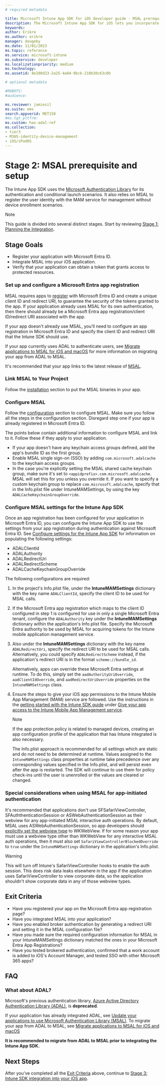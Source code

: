 ```yaml
---
# required metadata

title: Microsoft Intune App SDK for iOS developer guide - MSAL prerequisite and setup 
description: The Microsoft Intune App SDK for iOS lets you incorporate Intune app protection policies (also known as APP or MAM policies) into your native iOS app. MSAL prerequisite and setup
keywords:
author: Erikre
ms.author: erikre
manager: dougeby
ms.date: 11/01/2023
ms.topic: reference
ms.service: microsoft-intune
ms.subservice: developer
ms.localizationpriority: medium
ms.technology:
ms.assetid: 8e280d23-2a25-4a84-9bcb-210b30c63c0b

# optional metadata

#ROBOTS:
#audience:

ms.reviewer: jamiesil
ms.suite: ems
search.appverid: MET150
#ms.tgt_pltfrm:
ms.custom: has-adal-ref
ms.collection:
- tier3
- M365-identity-device-management
- iOS/iPadOS
---
```


# Stage 2: MSAL prerequisite and setup

The Intune App SDK uses the [Microsoft Authentication Library](https://github.com/AzureAD/microsoft-authentication-library-for-objc) for its authentication and conditional launch scenarios. It also relies on MSAL to register the user identity with the MAM service for management without device enrollment scenarios.

> [!NOTE]
> This guide is divided into several distinct stages. Start by reviewing [Stage 1: Planning the Integration].

## Stage Goals

- Register your application with Microsoft Entra ID.
- Integrate MSAL into your iOS application.
- Verify that your application can obtain a token that grants access to protected resources.

### Set up and configure a Microsoft Entra app registration
MSAL requires apps to [register](/azure/active-directory/develop/quickstart-register-app) with Microsoft Entra ID and create a unique client ID and redirect URI, to guarantee the security of the tokens granted to the app. If your application already uses MSAL for its own authentication, then there should already be a Microsoft Entra app registration/client ID/redirect URI associated with the app. 

If your app doesn't already use MSAL, you'll need to configure an app registration in Microsoft Entra ID and specify the client ID and redirect URI that the Intune SDK should use.  

If your app currently uses ADAL to authenticate users, see [Migrate applications to MSAL for iOS and macOS] for more information on migrating your app from ADAL to MSAL.

It's recommended that your app links to the latest release of [MSAL](https://github.com/AzureAD/microsoft-authentication-library-for-objc/releases).

### Link MSAL to Your Project

Follow the [installation](https://github.com/AzureAD/microsoft-authentication-library-for-objc#installation) section to put the MSAL binaries in your app.

### Configure MSAL

Follow the [configuration](https://github.com/AzureAD/microsoft-authentication-library-for-objc#configuring-msal) section to configure MSAL. Make sure you follow all the steps in the configuration section. Disregard step one if your app is already registered in Microsoft Entra ID. 

The points below contain additional information to configure MSAL and link to it. Follow these if they apply to your application.

* If your app doesn't have any keychain access groups defined, add the app's bundle ID as the first group.
* Enable MSAL single sign-on (SSO) by adding `com.microsoft.adalcache` to the keychain access groups.
* In the case you're explicitly setting the MSAL shared cache keychain group, make sure it's set to `<appidprefix>.com.microsoft.adalcache`. MSAL will set this for you unless you override it. If you want to specify a custom keychain group to replace `com.microsoft.adalcache`, specify that in the Info.plist file under IntuneMAMSettings, by using the key `ADALCacheKeychainGroupOverride`.


### Configure MSAL settings for the Intune App SDK

Once an app registration has been configured for your application in Microsoft Entra ID, you can configure the Intune App SDK to use the settings from your app registration during authentication against Microsoft Entra ID. See [Configure settings for the Intune App SDK](#configure-msal-settings-for-the-intune-app-sdk) for information on populating the following settings:  

* ADALClientId
* ADALAuthority
* ADALRedirectUri
* ADALRedirectScheme
* ADALCacheKeychainGroupOverride

The following configurations are required:

1. In the project's Info.plist file, under the **IntuneMAMSettings** dictionary with the key name `ADALClientId`, specify the client ID to be used for MSAL calls.

2. If the Microsoft Entra app registration which maps to the client ID configured in step 1 is configured for use in only a single Microsoft Entra tenant, configure the `ADALAuthority` key under the **IntuneMAMSettings** dictionary within the application's Info.plist file. Specify the Microsoft Entra authority to be used by MSAL for acquiring tokens for the Intune mobile application management service.

3. Also under the **IntuneMAMSettings** dictionary with the key name `ADALRedirectUri`, specify the redirect URI to be used for MSAL calls. Alternatively, you could specify `ADALRedirectScheme` instead, if the application's redirect URI is in the format `scheme://bundle_id`.

   Alternatively, apps can override these Microsoft Entra settings at runtime. To do this, simply set the `aadAuthorityUriOverride`, `aadClientIdOverride`, and `aadRedirectUriOverride` properties on the `IntuneMAMSettings` class.

4. Ensure the steps to give your iOS app permissions to the Intune Mobile App Management (MAM) service are followed. Use the instructions in the [getting started with the Intune SDK guide](app-sdk-get-started.md#next-steps-after-integration) under [Give your app access to the Intune Mobile App Management service](app-sdk-get-started.md#give-your-app-access-to-the-intune-mobile-app-management-service).  

   > [!NOTE]
   > If the app protection policy is related to managed devices, creating an app configuration profile of the application that has Intune integrated is also necessary.
   >
   > The Info.plist approach is recommended for all settings which are static and do not need to be determined at runtime. Values assigned to the `IntuneMAMSettings` class properties at runtime take precedence over any corresponding values specified in the Info.plist, and will persist even after the app is restarted. The SDK will continue to use them for policy check-ins until the user is unenrolled or the values are cleared or changed.

### Special considerations when using MSAL for app-initiated authentication

It's recommended that applications don't use SFSafariViewController, SFAuththenticationSession or ASWebAuthenticationSession as their webview for any app-initiated MSAL interactive auth operations. By default, MSAL uses ASWebAuthenticationSession, so app developers should [explicitly set the webview type](/azure/active-directory/develop/customize-webviews#change-the-default-browser-for-the-request) to WKWebView. If for some reason your app must use a webview type other than WKWebView for any interactive MSAL auth operations, then it must also set `SafariViewControllerBlockedOverride` to `true` under the `IntuneMAMSettings` dictionary in the application's Info.plist. 

> [!WARNING]
> This will turn off Intune's SafariViewController hooks to enable the auth session. This does risk data leaks elsewhere in the app if the application uses SafariViewController to view corporate data, so the application shouldn't show corporate data in any of those webview types.

## Exit Criteria

- Have you registered your app on the Microsoft Entra app registration page?
- Have you integrated MSAL into your application?
- Have you enabled broker authentication by generating a redirect URI and setting it in the MSAL configuration file?
- Have you made sure the required configuration information for MSAL in your IntuneMAMSettings dictionary matched the ones in your Microsoft Entra App Registrations?
- Have you tested brokered authentication, confirmed that a work account is added to iOS's Account Manager, and tested SSO with other Microsoft 365 apps?
 
## FAQ

### What about ADAL?

Microsoft's previous authentication library, [Azure Active Directory Authentication Library (ADAL)], is **deprecated**.

If your application has already integrated ADAL, see [Update your applications to use Microsoft Authentication Library (MSAL)].
To migrate your app from ADAL to MSAL, see [Migrate applications to MSAL for iOS and macOS]

**It is recommended to migrate from ADAL to MSAL prior to integrating the Intune App SDK.**

## Next Steps

After you've completed all the [Exit Criteria] above, continue to [Stage 3: Intune SDK integration into your iOS app].

<!-- Stage 2 links -->
<!-- internal links -->
[Register your Application with Microsoft Entra ID]:#register-your-application-with-aad
[Intune-specific MSAL configuration]:#intune-specific-msal-configuration
[Exit Criteria]:#exit-criteria

<!-- Microsoft Learn documentation: ADAL -->
[Azure Active Directory Authentication Library (ADAL)]:/azure/active-directory/azuread-dev/active-directory-authentication-libraries

<!-- Microsoft Learn documentation: ADAL to MSAL -->
[Migrate applications to MSAL for iOS and macOS]:/azure/active-directory/develop/migrate-objc-adal-msal
[Update your applications to use Microsoft Authentication Library (MSAL)]:https://techcommunity.microsoft.com/t5/azure-active-directory-identity/update-your-applications-to-use-microsoft-authentication-library/ba-p/1257363

<!-- Other SDK Guide Markdown documentation -->
[Stage 1: Planning the Integration]:app-sdk-ios-phase1.md
[Stage 3: Intune SDK integration into your iOS app]:app-sdk-ios-phase3.md

